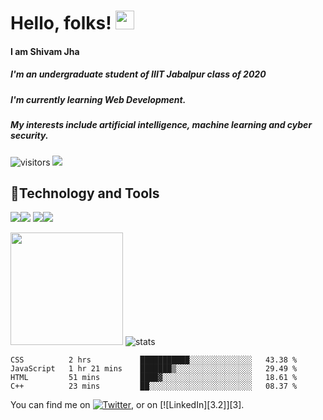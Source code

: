 # Hello, folks! <img src="https://raw.githubusercontent.com/MartinHeinz/MartinHeinz/master/wave.gif" width="30px">


#### **I am Shivam Jha**
##### I'm an undergraduate student of IIIT Jabalpur class of 2020
##### I'm currently learning Web Development.
##### My interests include artificial intelligence, machine learning and cyber security.

![visitors](https://visitor-badge.glitch.me/badge?page_id=${ShivamJhaa}.${ShivamJhaa})  <img src="https://img.shields.io/github/followers/ShivamJhaa?style=social">

## 🔧Technology and Tools
![](https://img.shields.io/badge/OS-LINUX/WINDOWS-informational?style=flat&logo=<LOGO_NAME>&logoColor=white&color=2bbc8a)![](https://img.shields.io/badge/EDITOR-VS-CODE-informational?style=flat&logo=#007ACC&logoColor=white&color=2bbc8a) ![](https://img.shields.io/badge/SHELL-BASH-informational?style=flat&logo=<LOGO_NAME>&logoColor=white&color=2bbc8a)![](https://img.shields.io/badge/CODE-C++/JS/ANGULAR-informational?style=flat&logo=<LOGO_NAME>&logoColor=white&color=2bbc8a)






<img height="180em" src="https://github-readme-stats.vercel.app/api?username=ShivamJhaa&show_icons=true&hide_border=true&&count_private=true&include_all_commits=true" />
<img src="https://img.shields.io/github/last-commit/ShivamJhaa/jsprojects" alt="stats">

<!--START_SECTION:waka-->
```text
CSS          2 hrs           ███████████░░░░░░░░░░░░░░   43.38 % 
JavaScript   1 hr 21 mins    ███████▒░░░░░░░░░░░░░░░░░   29.49 % 
HTML         51 mins         ████▓░░░░░░░░░░░░░░░░░░░░   18.61 % 
C++          23 mins         ██░░░░░░░░░░░░░░░░░░░░░░░   08.37 % 
```
<!--END_SECTION:waka-->


<!-- Actual text -->

You can find me on [![Twitter][1.2]][1], or on [![LinkedIn][3.2]][3].

<!-- Icons -->

[1.2]: http://i.imgur.com/wWzX9uB.png (twitter icon without padding)
[2.2]: https://raw.githubusercontent.com/MartinHeinz/MartinHeinz/master/linkedin-3-16.png (LinkedIn icon without padding)

<!-- Links to your social media accounts -->

[1]:https://www.instagram.com/shivaam.jha/
[2]: https://www.linkedin.com/in/shivam-jha-bb44a4200/

<!---
ShivamJhaa/ShivamJhaa is a ✨ special ✨ repository because its `README.md` (this file) appears on your GitHub profile.
You can click the Preview link to take a look at your changes.
--->
